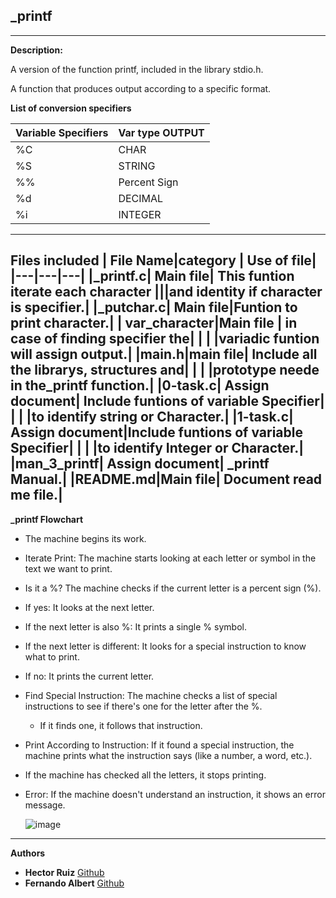 ## _printf
---
**Description:**
<p>A version of the function printf, included in the library stdio.h.
<p>A function that produces output according to a specific format. 


  **List of conversion specifiers**

| Variable Specifiers | Var type OUTPUT |
|---|---|
| %C | CHAR |
| %S | STRING |
| %% | Percent Sign |
| %d | DECIMAL |
| %i | INTEGER |
---
**Files included**
| File Name|category | Use of file|
|---|---|---|
|_printf.c| Main file| This funtion iterate each character
|||and identity if character is specifier.| 
|_putchar.c| Main file|Funtion to print character.|
| var_character|Main file | in case of finding specifier the|
| | |variadic funtion will assign output.|
|main.h|main file| Include all the librarys, structures and| 
| | |prototype neede in the_printf function.| 
|0-task.c| Assign document| Include funtions of variable Specifier|
| | |to identify string or Character.| 
|1-task.c| Assign document|Include funtions of variable Specifier|
| | |to identify Integer or Character.|
|man_3_printf| Assign document| _printf Manual.|
|README.md|Main file| Document read me file.| 
---
**_printf Flowchart**
* The machine begins its work.
* Iterate Print: The machine starts looking at each letter or symbol in the text we want to print.
* Is it a %? The machine checks if the current letter is a percent sign (%).
* If yes: It looks at the next letter.
* If the next letter is also %: It prints a single % symbol.
* If the next letter is different: It looks for a special instruction to know what to print.
* If no: It prints the current letter.
* Find Special Instruction: The machine checks a list of special instructions to see if there's one for the letter after the %.
  * If it finds one, it follows that instruction.
* Print According to Instruction: If it found a special instruction, the machine prints what the instruction says (like a number, a word, etc.).
* If the machine has checked all the letters, it stops printing.
* Error: If the machine doesn't understand an instruction, it shows an error message.

  ![image](https://github.com/hruiz1191/holbertonschool-printf/blob/hector/printfflowchart.png)
--- 
**Authors**
* **Hector Ruiz** [Github](https://github.com/hruiz1191)
* **Fernando Albert** [Github](https://github.com/Falbert19)
